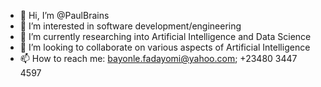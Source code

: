 - 👋 Hi, I’m @PaulBrains
- 👀 I’m interested in software development/engineering
- 🌱 I’m currently researching into Artificial Intelligence and Data Science
- 💞️ I’m looking to collaborate on various aspects of Artificial Intelligence
- 📫 How to reach me: bayonle.fadayomi@yahoo.com; +23480 3447 4597

<!---
PaulBrains/PaulBrains is a ✨ special ✨ repository because its `README.md` (this file) appears on your GitHub profile.
You can click the Preview link to take a look at your changes.
--->
